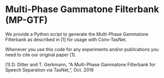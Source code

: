 # Multi-Phase Gammatone Filterbank (MP-GTF)

We provide a Python script to generate the Multi-Phase Gammatone Filterbank as described in [1] for usage with Conv-TasNet.

Whenever you use this code for any experiments and/or publications you need to cite our original paper [1].

[1] D. Ditter and T. Gerkmann, “A Multi-Phase Gammatone Filterbank for Speech Separation via TasNet,”, Oct. 2019
